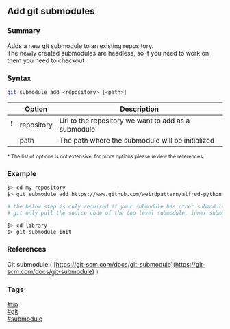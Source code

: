 ## Add git submodules

### Summary
Adds a new git submodule to an existing repository.  
The newly created submodules are headless, so if you need to work on them you need to checkout

### Syntax
```bash
git submodule add <repository> [<path>]
```
    
|               | Option     | Description                                         |
| :-----------: | -----------| --------------------------------------------------- |
| :exclamation: | repository | Url to the repository we want to add as a submodule |
|               | path       | The path where the submodule will be initialized    |   
    
<sub>* The list of options is not extensive, for more options please review the references.</sub>
  
### Example
```bash
$> cd my-repository
$> git submodule add https://www.github.com/weirdpattern/alfred-python-workflow library

# the below step is only required if your submodule has other submodules
# git only pull the source code of the top level submodule, inner submodules need to be initialized manually

$> cd library
$> git submodule init
```

### References
Git submodule \( [https://git-scm.com/docs/git-submodule](https://git-scm.com/docs/git-submodule) \)

### Tags
[#tip](../../tips.md)  
[#git](../git.md)  
[#submodule](submodule.md)  
